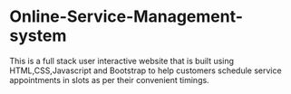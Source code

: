 # Online-Service-Management-system
This is a full stack user interactive website that is built using HTML,CSS,Javascript and Bootstrap to help customers schedule service appointments in slots as per their convenient timings.
